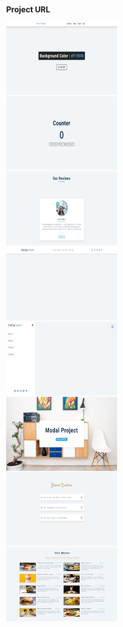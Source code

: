 ## Project URL

<a href="https://javascript-01-color-flipper.netlify.app">
  <img src="./00-design/01-color-flipper.jpeg" alt="color-flipper" width="300" height="200" ">
</a>

<a href="https://javascript-02-counter.netlify.app">
  <img src="./00-design/02-counter.jpeg" alt="counter" width="300" height="200" ">
</a>

<a href="https://javascript-03-reviews.netlify.app">
  <img src="./00-design/03-reviews.jpeg" alt="reviews" width="300" height="200" ">
</a>

<a href="https://javascript-04-navbar.netlify.app">
  <img src="./00-design/04-navbar.jpeg" alt="navbar" width="300" height="200" ">
</a>

<a href="https://javascript-05-sidebar.netlify.app">
  <img src="./00-design/05-sidebar.jpeg" alt="sidebar" width="300" height="200" ">
</a>

<a href="https://javascript-06-modal.netlify.app">
  <img src="./00-design/06-modal.jpeg" alt="modal" width="300" height="200" ">
</a>
<a href="https://javascript-07-questions.netlify.app">
  <img src="./00-design/07-questions.jpeg" alt="questions" width="300" height="200" ">
</a>
<a href="https://javascript-08-menu.netlify.app">
  <img src="./00-design/08-menu.jpeg" alt="menu" width="300" height="200" ">
</a>
